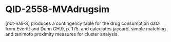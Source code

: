 # QID-2558-MVAdrugsim
[not-vali-S] produces a contingency table for the drug consumption data from Everitt and Dunn CH.9, p. 175. and calculates jaccard, simple matching and tanimoto proximity measures for cluster analysis.
